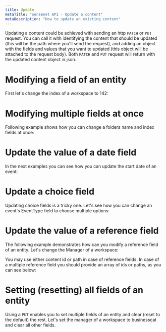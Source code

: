 ```yaml
---
title: Update
metaTitle: "sensenet API - Update a content"
metaDescription: "How to update an existing content"
---
```


Updating a content could be achieved with sending an http `PATCH` or `PUT` request. You can call it with identifying the content that should be updated (this will be the path where you'll send the request), and adding an object with the fields and values that you want to updated (this object will be attached to the request body). Both `PATCH` and `PUT` request will return with the updated content object in json.

# Modifying a field of an entity

First let's change the index of a workspace to 142:

<tab category="content-management" article="update" example="updatePatch" />

# Modifying multiple fields at once

Following example shows how you can change a folders name and index fields at once:

<tab category="content-management" article="update" example="updateMultipleFields" />

# Update the value of a date field

In the next examples you can see how you can update the start date of an event:

<tab category="content-management" article="update" example="updateDate" />

# Update a choice field

Updating choice fields is a tricky one. Let's see how you can change an event's EventType field to choose multiple options:

<tab category="content-management" article="update" example="updateChoice" />

# Update the value of a reference field

The following example demonstrates how can you modify a reference field of an entity. Let's change the Manager of a workspace:

<tab category="content-management" article="update" example="updateReference" />

You may use either content id or path in case of reference fields. In case of a multiple reference field you should provide an array of ids or paths, as you can see below:

<tab category="content-management" article="update" example="updateReferenceMultiple" />

# Setting (resetting) all fields of an entity

Using a `PUT` enables you to set multiple fields of an entity and clear (reset to the default) the rest. Let's set the manager of a workspace to businesscat and clear all other fields.

<tab category="content-management" article="update" example="updatePut" />
